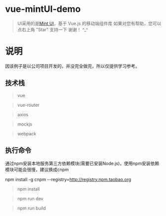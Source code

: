 # vue-mintUI-demo

> UI采用的是[Mint UI](http://mint-ui.github.io/#!/zh-cn)，基于 Vue.js 的移动端组件库
> 如果对您有帮助，您可以点右上角 "Star" 支持一下 谢谢！ ^_^

# 说明 

因该例子是以公司项目开发的，并没完全做完，所以仅提供学习参考。

## 技术栈

> vue </br>

> vue-router </br>

> axios </br>

> mockjs </br>

> webpack </br>

## 执行命令

通过npm安装本地服务第三方依赖模块(需要已安装Node.js)，使用npm安装依赖模块可能会很慢，建议换成cnpm<br/>

npm install -g cnpm --registry=http://registry.npm.taobao.org<br/>

> npm install </br>

> npm run dev </br>

> npm run build </br>

